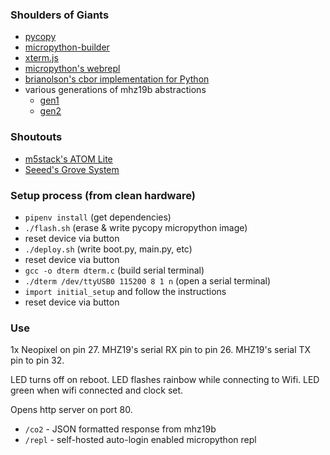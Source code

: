 ### Shoulders of Giants
 * [pycopy](https://github.com/pfalcon/pycopy)
 * [micropython-builder](https://github.com/flusflas/micropython-builder)
 * [xterm.js](https://xtermjs.org/)
 * [micropython's webrepl](https://github.com/micropython/webrepl)
 * [brianolson's cbor implementation for Python](https://github.com/brianolson/cbor_py)
 * various generations of mhz19b abstractions 
   * [gen1](https://raw.githubusercontent.com/UedaTakeyuki/slider/master/mh_z19.py)
   * [gen2](https://github.com/UedaTakeyuki/mh-z19)

### Shoutouts
 * [m5stack's ATOM Lite](https://m5stack.com/products/atom-lite-esp32-development-kit)
 * [Seeed's Grove System](https://wiki.seeedstudio.com/Grove_System/)

### Setup process (from clean hardware)
 * `pipenv install` (get dependencies)
 *  `./flash.sh` (erase & write pycopy micropython image)
 * reset device via button
 * `./deploy.sh` (write boot.py, main.py, etc)
 * reset device via button
 * `gcc -o dterm dterm.c` (build serial terminal)
 * `./dterm /dev/ttyUSB0 115200 8 1 n` (open a serial terminal)
 * `import initial_setup` and follow the instructions
 * reset device via button

### Use

1x Neopixel on pin 27.
MHZ19's serial RX pin to pin 26.
MHZ19's serial TX pin to pin 32.

LED turns off on reboot.
LED flashes rainbow while connecting to Wifi.
LED green when wifi connected and clock set.

Opens http server on port 80.

 * `/co2` - JSON formatted response from mhz19b
 * `/repl` - self-hosted auto-login enabled micropython repl
